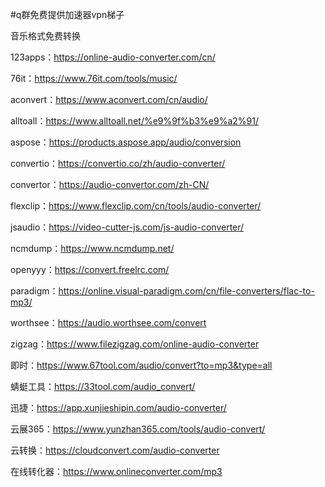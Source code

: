 #q群免费提供加速器vpn梯子

音乐格式免费转换

123apps：https://online-audio-converter.com/cn/

76it：https://www.76it.com/tools/music/

aconvert：https://www.aconvert.com/cn/audio/

alltoall：https://www.alltoall.net/%e9%9f%b3%e9%a2%91/

aspose：https://products.aspose.app/audio/conversion

convertio：https://convertio.co/zh/audio-converter/

convertor：https://audio-convertor.com/zh-CN/

flexclip：https://www.flexclip.com/cn/tools/audio-converter/

jsaudio：https://video-cutter-js.com/js-audio-converter/

ncmdump：https://www.ncmdump.net/

openyyy：https://convert.freelrc.com/

paradigm：https://online.visual-paradigm.com/cn/file-converters/flac-to-mp3/

worthsee：https://audio.worthsee.com/convert

zigzag：https://www.filezigzag.com/online-audio-converter

即时：https://www.67tool.com/audio/convert?to=mp3&type=all

蜻蜓工具：https://33tool.com/audio_convert/

迅捷：https://app.xunjieshipin.com/audio-converter/

云展365：https://www.yunzhan365.com/tools/audio-convert/

云转换：https://cloudconvert.com/audio-converter

在线转化器：https://www.onlineconverter.com/mp3
